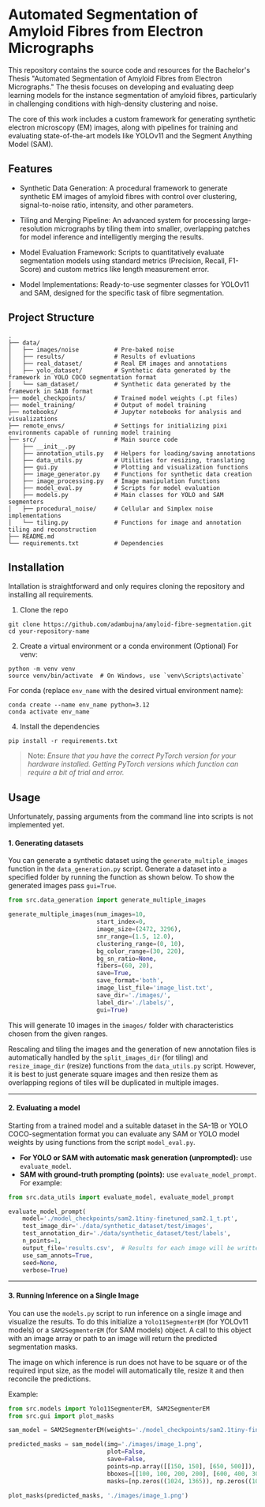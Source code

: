 # Automated Segmentation of Amyloid Fibres from Electron Micrographs

This repository contains the source code and resources for the Bachelor's Thesis "Automated Segmentation of Amyloid Fibres from Electron Micrographs." The thesis focuses on developing and evaluating deep learning models for the instance segmentation of amyloid fibres, particularly in challenging conditions with high-density clustering and noise.

The core of this work includes a custom framework for generating synthetic electron microscopy (EM) images, along with pipelines for training and evaluating state-of-the-art models like YOLOv11 and the Segment Anything Model (SAM).



## Features
- Synthetic Data Generation: A procedural framework to generate synthetic EM images of amyloid fibres with control over clustering, signal-to-noise ratio, intensity, and other parameters.

- Tiling and Merging Pipeline: An advanced system for processing large-resolution micrographs by tiling them into smaller, overlapping patches for model inference and intelligently merging the results.

- Model Evaluation Framework: Scripts to quantitatively evaluate segmentation models using standard metrics (Precision, Recall, F1-Score) and custom metrics like length measurement error.

- Model Implementations: Ready-to-use segmenter classes for YOLOv11 and SAM, designed for the specific task of fibre segmentation.



## Project Structure

```
.
├── data/
│   ├── images/noise          # Pre-baked noise
│   ├── results/              # Results of evluations
│   ├── real_dataset/         # Real EM images and annotations
│   ├── yolo_dataset/         # Synthetic data generated by the framework in YOLO COCO segmentation format
│   └── sam_dataset/          # Synthetic data generated by the framework in SA1B format
├── model_checkpoints/        # Trained model weights (.pt files)
├── model_training/           # Output of model training
├── notebooks/                # Jupyter notebooks for analysis and visualizations
├── remote_envs/              # Settings for initializing pixi environments capable of running model training
├── src/                      # Main source code
│   ├── __init__.py
│   ├── annotation_utils.py   # Helpers for loading/saving annotations
│   ├── data_utils.py         # Utilities for resizing, translating
│   ├── gui.py                # Plotting and visualization functions
│   ├── image_generator.py    # Functions for synthetic data creation
│   ├── image_processing.py   # Image manipulation functions
│   ├── model_eval.py         # Scripts for model evaluation
│   ├── models.py             # Main classes for YOLO and SAM segmenters
│   ├── procedural_noise/     # Cellular and Simplex noise implementations
│   └── tiling.py             # Functions for image and annotation tiling and reconstruction
├── README.md
└── requirements.txt          # Dependencies
```



## Installation

Intallation is straightforward and only requires cloning the repository and installing all requirements.

1. Clone the repo
```
git clone https://github.com/adambujna/amyloid-fibre-segmentation.git
cd your-repository-name
```
2. Create a virtual environment or a conda environment (Optional)
For venv:
```
python -m venv venv
source venv/bin/activate  # On Windows, use `venv\Scripts\activate`
```
For conda (replace `env_name` with the desired virtual environment name):
```
conda create --name env_name python=3.12
conda activate env_name
```
4. Install the dependencies
```
pip install -r requirements.txt
```
> Note: _Ensure that you have the correct PyTorch version for your hardware installed. Getting PyTorch versions which function can require a bit of trial and error._


## Usage

Unfortunately, passing arguments from the command line into scripts is not implemented yet.

#### 1. Generating datasets

You can generate a synthetic dataset using the `generate_multiple_images` function in the `data_generation.py` script. Generate a dataset into a specified folder by running the function as shown below. To show the generated images pass `gui=True`.
```Python
from src.data_generation import generate_multiple_images

generate_multiple_images(num_images=10,
                         start_index=0,
                         image_size=(2472, 3296),
                         snr_range=(1.5, 12.0),
                         clustering_range=(0, 10),
                         bg_color_range=(30, 220),
                         bg_sn_ratio=None,
                         fibers=(60, 20),
                         save=True,
                         save_format='both',
                         image_list_file='image_list.txt',
                         save_dir='./images/',
                         label_dir='./labels/',
                         gui=True)

```
This will generate 10 images in the `images/` folder with characteristics chosen from the given ranges.

Rescaling and tiling the images and the generation of new annotation files is automatically handled by the `split_images_dir` (for tiling) and `resize_image_dir` (resize) functions from the `data_utils.py` script. However, it is best to just generate square images and then resize them as overlapping regions of tiles will be duplicated in multiple images.

---

#### 2. Evaluating a model

Starting from a trained model and a suitable dataset in the SA-1B or YOLO COCO-segmentation format you can evaluate any SAM or YOLO model weights by using functions from the script `model_eval.py`.
- **For YOLO or SAM with automatic mask generation (unprompted):** use `evaluate_model`.
- **SAM with ground-truth prompting (points):** use `evaluate_model_prompt`.
For example:
```Python
from src.data_utils import evaluate_model, evaluate_model_prompt

evaluate_model_prompt(
    model='./model_checkpoints/sam2.1tiny-finetuned_sam2.1_t.pt',
    test_image_dir='./data/synthetic_dataset/test/images',
    test_annotation_dir='./data/synthetic_dataset/test/labels',
    n_points=1,
    output_file='results.csv',  # Results for each image will be written here along with image metadata (if applicable)
    use_sam_annots=True,
    seed=None,
    verbose=True)

```

---

#### 3. Running Inference on a Single Image

You can use the `models.py` script to run inference on a single image and visualize the results. To do this initialize a `Yolo11SegmenterEM` (for YOLOv11 models) or a `SAM2SegmenterEM` (for SAM models) object. A call to this object with an image array or path to an image will return the predicted segmentation masks.

The image on which inference is run does not have to be square or of the required input size, as the model will automatically tile, resize it and then reconcile the predictions.

Example:
```Python
from src.models import Yolo11SegmenterEM, SAM2SegmenterEM
from src.gui import plot_masks

sam_model = SAM2SegmenterEM(weights='./model_checkpoints/sam2.1tiny-finetuned_sam2.1_t.pt')

predicted_masks = sam_model(img='./images/image_1.png',
                            plot=False,
                            save=False,
                            points=np.array([[150, 150], [650, 500]]),
                            bboxes=[[100, 100, 200, 200], [600, 400, 300, 300]],
                            masks=[np.zeros((1024, 1365)), np.zeros((1024, 1365))])

plot_masks(predicted_masks, './images/image_1.png')

```


